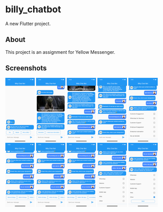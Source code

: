# billy_chatbot

A new Flutter project.

## About

This project is an assignment for Yellow Messenger.

## Screenshots

<img src="/images/billy_chatbot-1.png" height="200">

<img src="/images/billy_chatbot-2.png" height="200">

<img src="/images/billy_chatbot-3.png" height="200">

<img src="/images/billy_chatbot-4.png" height="200">

<img src="/images/billy_chatbot-5.png" height="200">

<img src="/images/billy_chatbot-6.png" height="200">

<img src="/images/billy_chatbot-7.png" height="200">

<img src="/images/billy_chatbot-8.png" height="200">

<img src="/images/billy_chatbot-9.png" height="200">

<img src="/images/billy_chatbot-10.png" height="200">